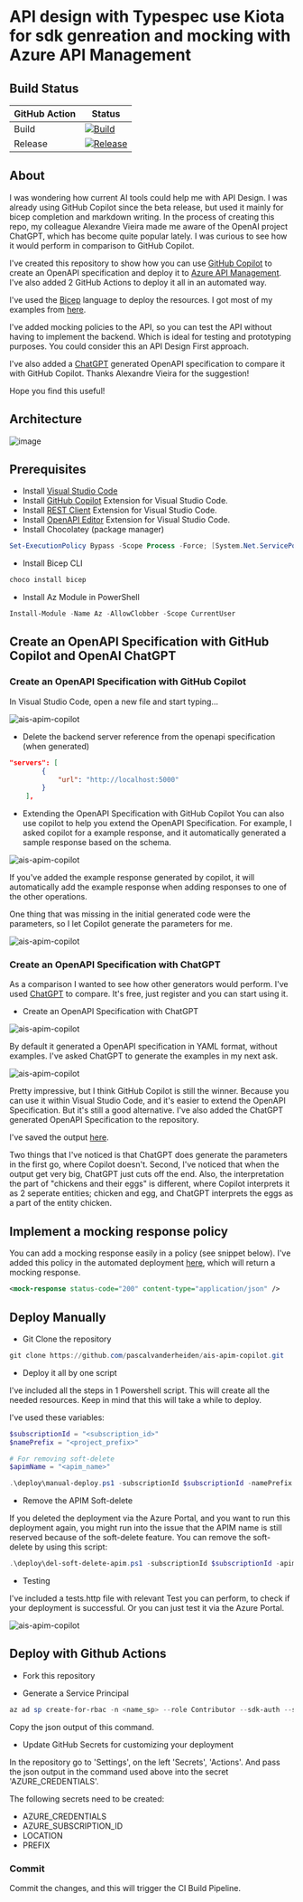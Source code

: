 # API design with Typespec use Kiota for sdk genreation and mocking with Azure API Management

## Build Status

| GitHub Action | Status |
| ----------- | ----------- |
| Build | [![Build](https://github.com/pascalvanderheiden/ais-apim-copilot/actions/workflows/build.yml/badge.svg?branch=main)](https://github.com/pascalvanderheiden/ais-apim-copilot/actions/workflows/build.yml) |
| Release | [![Release](https://github.com/pascalvanderheiden/ais-apim-copilot/actions/workflows/release.yml/badge.svg)](https://github.com/pascalvanderheiden/ais-apim-copilot/actions/workflows/release.yml) |

## About

I was wondering how current AI tools could help me with API Design. I was already using GitHub Copilot since the beta release, but used it mainly for bicep completion and markdown writing. In the process of creating this repo, my colleague Alexandre Vieira made me aware of the OpenAI project ChatGPT, which has become quite popular lately. I was curious to see how it would perform in comparison to GitHub Copilot.

I've created this repository to show how you can use [GitHub Copilot](https://github.com/features/copilot) to create an OpenAPI specification and deploy it to [Azure API Management](https://docs.microsoft.com/en-us/azure/api-management/overview). I've also added 2 GitHub Actions to deploy it all in an automated way.

I've used the [Bicep](https://docs.microsoft.com/en-us/azure/azure-resource-manager/bicep/overview) language to deploy the resources. I got most of my examples from [here](https://github.com/Azure/bicep/tree/main/docs/examples).

I've added mocking policies to the API, so you can test the API without having to implement the backend. Which is ideal for testing and prototyping purposes. You could consider this an API Design First approach.

I've also added a [ChatGPT](https://openai.com/blog/chatgpt/) generated OpenAPI specification to compare it with GitHub Copilot. Thanks Alexandre Vieira for the suggestion!

Hope you find this useful!

## Architecture

![image](https://github.com/mmegahed-ms/Typespec-poc/blob/ca7e5ace6de5bb892d7b860002bfcb0af40d2287/docs/images/Typspec-kiota-arch.png)

## Prerequisites

* Install [Visual Studio Code](https://code.visualstudio.com/download)
* Install [GitHub Copilot](https://copilot.github.com/) Extension for Visual Studio Code.
* Install [REST Client](https://marketplace.visualstudio.com/items?itemName=humao.rest-client) Extension for Visual Studio Code.
* Install [OpenAPI Editor](https://marketplace.visualstudio.com/items?itemName=42Crunch.vscode-openapi) Extension for Visual Studio Code.
* Install Chocolatey (package manager)

```ps1
Set-ExecutionPolicy Bypass -Scope Process -Force; [System.Net.ServicePointManager]::SecurityProtocol = [System.Net.ServicePointManager]::SecurityProtocol -bor 3072; iex ((New-Object System.Net.WebClient).DownloadString('https://community.chocolatey.org/install.ps1'))
```

* Install Bicep CLI

```ps1
choco install bicep
```

* Install Az Module in PowerShell

```ps1
Install-Module -Name Az -AllowClobber -Scope CurrentUser
```

## Create an OpenAPI Specification with GitHub Copilot and OpenAI ChatGPT

### Create an OpenAPI Specification with GitHub Copilot

In Visual Studio Code, open a new file and start typing...

![ais-apim-copilot](docs/images/github_copilot_openapi.gif)

* Delete the backend server reference from the openapi specification (when generated)

```json
"servers": [
        {
            "url": "http://localhost:5000"
        }
    ],
```

* Extending the OpenAPI Specification with GitHub Copilot
You can also use copilot to help you extend the OpenAPI Specification. For example, I asked copilot for a example response, and it automatically generated a sample response based on the schema.

![ais-apim-copilot](docs/images/extending_openapi_spec_with_copilot.png)

If you've added the example response generated by copilot, it will automatically add the example response when adding responses to one of the other operations.

One thing that was missing in the initial generated code were the parameters, so I let Copilot generate the parameters for me.

![ais-apim-copilot](docs/images/extending_openapi_spec_with_copilot_2.png)

### Create an OpenAPI Specification with ChatGPT

As a comparison I wanted to see how other generators would perform. I've used [ChatGPT](https://openai.com/blog/chatgpt/) to compare. It's free, just register and you can start using it.

* Create an OpenAPI Specification with ChatGPT

![ais-apim-copilot](docs/images/chatgpt_openapi_generation.png)

By default it generated a OpenAPI specification in YAML format, without examples. I've asked ChatGPT to generate the examples in my next ask.

![ais-apim-copilot](docs/images/chatgpt_openapi_generation_2.png)

Pretty impressive, but I think GitHub Copilot is still the winner. Because you can use it within Visual Studio Code, and it's easier to extend the OpenAPI Specification. But it's still a good alternative. I've also added the ChatGPT generated OpenAPI Specification to the repository.

I've saved the output [here](deploy/release/openapi/openapi_chatgpt.yaml).

Two things that I've noticed is that ChatGPT does generate the parameters in the first go, where Copilot doesn't. Second, I've noticed that when the output get very big, ChatGPT just cuts off the end. Also, the interpretation the part of "chickens and their eggs" is different, where Copilot interprets it as 2 seperate entities; chicken and egg, and ChatGPT interprets the eggs as a part of the entity chicken.

## Implement a mocking response policy

You can add a mocking response easily in a policy (see snippet below). I've added this policy in the automated deployment [here](deploy/release/policies/api_policy.xml), which will return a mocking response.

```xml
<mock-response status-code="200" content-type="application/json" />
```

## Deploy Manually

* Git Clone the repository

```ps1
git clone https://github.com/pascalvanderheiden/ais-apim-copilot.git
```

* Deploy it all by one script

I've included all the steps in 1 Powershell script. This will create all the needed resources. Keep in mind that this will take a while to deploy.

I've used these variables:

```ps1
$subscriptionId = "<subscription_id>"
$namePrefix = "<project_prefix>"

# For removing soft-delete
$apimName = "<apim_name>"
```

```ps1
.\deploy\manual-deploy.ps1 -subscriptionId $subscriptionId -namePrefix $namePrefix
```

* Remove the APIM Soft-delete

If you deleted the deployment via the Azure Portal, and you want to run this deployment again, you might run into the issue that the APIM name is still reserved because of the soft-delete feature. You can remove the soft-delete by using this script:

```ps1
.\deploy\del-soft-delete-apim.ps1 -subscriptionId $subscriptionId -apimName $apimName
```

* Testing

I've included a tests.http file with relevant Test you can perform, to check if your deployment is successful. Or you can just test it via the Azure Portal.

![ais-apim-copilot](docs/images/apim_result.png)

## Deploy with Github Actions

* Fork this repository

* Generate a Service Principal

```ps1
az ad sp create-for-rbac -n <name_sp> --role Contributor --sdk-auth --scopes /subscriptions/<subscription_id>
```

Copy the json output of this command.

* Update GitHub Secrets for customizing your deployment

In the repository go to 'Settings', on the left 'Secrets', 'Actions'.
And pass the json output in the command used above into the secret 'AZURE_CREDENTIALS'.

The following secrets need to be created:

* AZURE_CREDENTIALS
* AZURE_SUBSCRIPTION_ID
* LOCATION
* PREFIX

### Commit

Commit the changes, and this will trigger the CI Build Pipeline.
